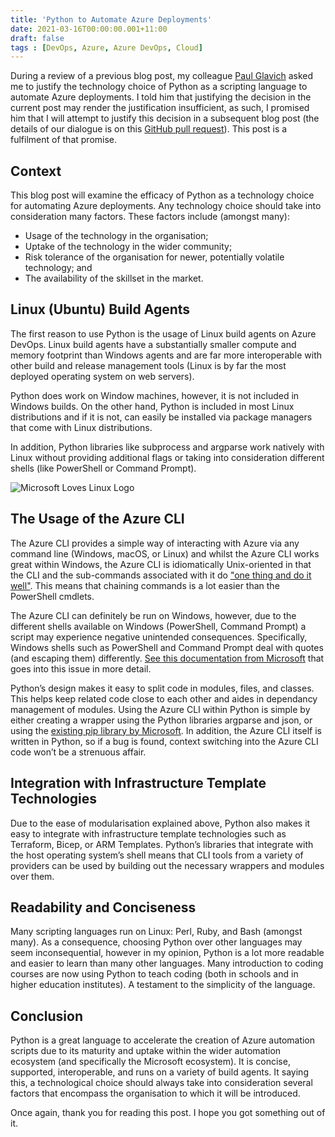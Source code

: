 ```yaml
---
title: 'Python to Automate Azure Deployments'
date: 2021-03-16T00:00:00.001+11:00
draft: false
tags : [DevOps, Azure, Azure DevOps, Cloud]
---
```


During a review of a previous blog post, my colleague [Paul Glavich](https://weblogs.asp.net/pglavich) asked me to
justify the technology choice of Python as a scripting language to automate
Azure deployments. I told him that justifying the decision in the current post
may render the justification insufficient, as such, I promised him that I will
attempt to justify this decision in a subsequent blog post (the details of our
dialogue is on this [GitHub pull
request](https://github.com/RaphHaddad/blog/pull/22)).
This post is a fulfilment of that promise.

## Context

This blog post will examine the efficacy of Python as a technology choice for
automating Azure deployments. Any technology choice should take into
consideration
many factors. These factors include (amongst many):

- Usage of the technology in the organisation;
- Uptake of the technology in the wider community;
- Risk tolerance of the organisation for newer, potentially volatile technology; and
- The availability of the skillset in the market.

## Linux (Ubuntu) Build Agents

The first reason to use Python is the usage of Linux build agents on Azure DevOps. Linux build agents have a substantially smaller compute and memory footprint than Windows agents and are far more interoperable with other build and release management tools (Linux is by far the most deployed operating system on web servers).

Python does work on Window machines, however, it is not included in Windows builds. On the other hand, Python is included in most Linux distributions and if it is not, can easily be installed via package managers that come with Linux distributions.

In addition, Python libraries like subprocess and argparse work natively with Linux without providing additional flags or taking into consideration different shells (like PowerShell or Command Prompt).

![Microsoft Loves Linux Logo](/images/ms-heart-linux.png "Microsoft Loves Linux Logo")

## The Usage of the Azure CLI

The Azure CLI provides a simple way of interacting with Azure via any command line (Windows, macOS, or Linux) and whilst the Azure CLI works great within Windows, the Azure CLI is idiomatically Unix-oriented in that the CLI and the sub-commands associated with it do ["one thing and do it well"](https://en.m.wikipedia.org/wiki/Unix_philosophy). This means that chaining commands is a lot easier than the PowerShell cmdlets.

The Azure CLI can definitely be run on Windows, however, due to the different shells available on Windows (PowerShell, Command Prompt) a script may experience negative unintended consequences. Specifically, Windows shells such as PowerShell and Command Prompt deal with quotes (and escaping them) differently. [See this documentation from Microsoft](https://docs.microsoft.com/en-us/cli/azure/use-cli-effectively#quoting-issues) that goes into this issue in more detail.

Python’s design makes it easy to split code in modules, files, and classes. This helps keep related code close to each other and aides in dependancy management of modules. Using the Azure CLI within Python is simple by either creating a wrapper using the Python libraries argparse and json, or using the [existing pip library by Microsoft](https://github.com/Azure/azure-cli). In addition, the Azure CLI itself is written in Python, so if a bug is found, context switching into the Azure CLI code won’t be a strenuous affair.  

## Integration with Infrastructure Template Technologies

Due to the ease of modularisation explained above, Python also makes it easy to integrate with infrastructure template technologies such as Terraform, Bicep, or ARM Templates.  Python’s libraries that integrate with the host operating system’s shell means that CLI tools from a variety of providers can be used by building out the necessary wrappers and modules over them. 

## Readability and Conciseness

Many scripting languages run on Linux: Perl, Ruby, and Bash (amongst many). As a consequence, choosing Python over other languages may seem inconsequential, however in my opinion, Python is a lot more readable and easier to learn than many other languages. Many introduction to coding courses are now using Python to teach coding (both in schools and in higher education institutes). A testament to the simplicity of the language. 

## Conclusion

Python is a great language to accelerate the creation of Azure automation scripts due to its maturity and uptake within the wider automation ecosystem (and specifically the Microsoft ecosystem). It is concise, supported,  interoperable, and runs on a variety of build agents. It saying this, a technological choice should always take into consideration several factors that encompass the organisation to which it will be introduced.

Once again, thank you for reading this post. I hope you got something out of it. 
